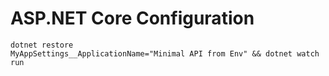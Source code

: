 # ASP.NET Core Configuration

```
dotnet restore
MyAppSettings__ApplicationName="Minimal API from Env" && dotnet watch run
```